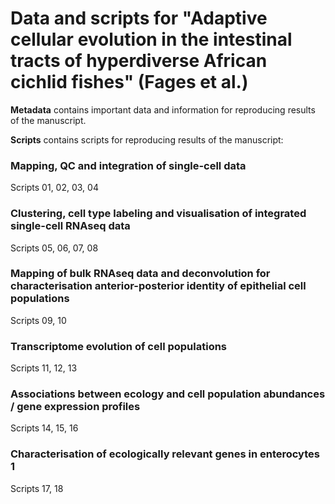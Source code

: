 # Data and scripts for "Adaptive cellular evolution in the intestinal tracts of hyperdiverse African cichlid fishes" (Fages et al.)

**Metadata** contains important data and information for reproducing results of the manuscript. 

**Scripts** contains scripts for reproducing results of the manuscript:


### Mapping, QC and integration of single-cell data
Scripts 01, 02, 03, 04


### Clustering, cell type labeling and visualisation of integrated single-cell RNAseq data
Scripts 05, 06, 07, 08


### Mapping of bulk RNAseq data and deconvolution for characterisation anterior-posterior identity of epithelial cell populations  
Scripts 09, 10


### Transcriptome evolution of cell populations  
Scripts 11, 12, 13


### Associations between ecology and cell population abundances / gene expression profiles
Scripts 14, 15, 16

### Characterisation of ecologically relevant genes in enterocytes 1
Scripts 17, 18

